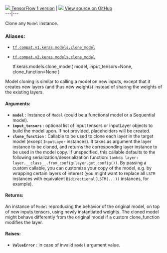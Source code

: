 [ ![](https://tensorflow.google.cn/images/tf_logo_32px.png) TensorFlow 1
version](/versions/r1.15/api_docs/python/tf/keras/models/clone_model) |  [
![](https://tensorflow.google.cn/images/GitHub-Mark-32px.png) View source on
GitHub
](https://github.com/tensorflow/tensorflow/blob/r2.0/tensorflow/python/keras/models.py#L379-L422)  
---|---  
  
Clone any `Model` instance.

### Aliases:

  * [`tf.compat.v1.keras.models.clone_model`](/api_docs/python/tf/keras/models/clone_model)
  * [`tf.compat.v2.keras.models.clone_model`](/api_docs/python/tf/keras/models/clone_model)

    
    
    tf.keras.models.clone_model(
        model,
        input_tensors=None,
        clone_function=None
    )
    

Model cloning is similar to calling a model on new inputs, except that it
creates new layers (and thus new weights) instead of sharing the weights of
the existing layers.

#### Arguments:

  * **`model`** : Instance of `Model` (could be a functional model or a Sequential model).
  * **`input_tensors`** : optional list of input tensors or InputLayer objects to build the model upon. If not provided, placeholders will be created.
  * **`clone_function`** : Callable to be used to clone each layer in the target model (except `InputLayer` instances). It takes as argument the layer instance to be cloned, and returns the corresponding layer instance to be used in the model copy. If unspecified, this callable defaults to the following serialization/deserialization function: `lambda layer: layer.__class__.from_config(layer.get_config())`. By passing a custom callable, you can customize your copy of the model, e.g. by wrapping certain layers of interest (you might want to replace all `LSTM` instances with equivalent `Bidirectional(LSTM(...))` instances, for example).

#### Returns:

An instance of `Model` reproducing the behavior of the original model, on top
of new inputs tensors, using newly instantiated weights. The cloned model
might behave differently from the original model if a custom clone_function
modifies the layer.

#### Raises:

  * **`ValueError`** : in case of invalid `model` argument value.

